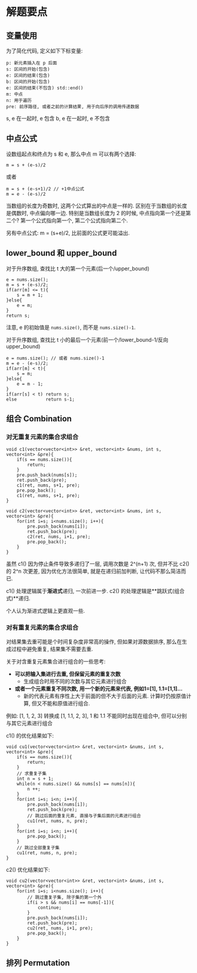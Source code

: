 # 解题要点

## 变量使用

为了简化代码, 定义如下下标变量:

	p: 新元素插入在 p 后面
	s: 区间的开始(包含)
	e: 区间的结束(包含)
	b: 区间的开始(包含)
	e: 区间的结束(不包含) std::end()
	m: 中点
	n: 用于遍历
	pre: 前序路径, 或者之前的计算结果, 用于向后序的调用传递数据

s, e 在一起时, e 包含
b, e 在一起时, e 不包含

## 中点公式

设数组起点和终点为 s 和 e, 那么中点 m 可以有两个选择:

	m = s + (e-s)/2

或者

	m = s + (e-s+1)/2 // +1中点公式
	m = e - (e-s)/2

当数组的长度为奇数时, 这两个公式算出的中点是一样的. 区别在于当数组的长度是偶数时, 中点偏向哪一边. 特别是当数组长度为 2 的时候, 中点指向第一个还是第二个? 第一个公式指向第一个, 第二个公式指向第二个.

另有中点公式: m = (s+e)/2, 比前面的公式更可能溢出.

## lower_bound 和 upper_bound

对于升序数组, 查找比 t 大的第一个元素(后一个/upper_bound)

	e = nums.size();
	m = s + (e-s)/2;
	if(arr[m] <= t){
		s = m + 1;
	}else{
		e = m;
	}
	return s;

注意, e 的初始值是 `nums.size()`, 而不是 `nums.size()-1`.

对于升序数组, 查找比 t 小的最后一个元素(前一个/lower_bound-1/反向upper_bound)

	e = nums.size(); // 或者 nums.size()-1
	m = e - (e-s)/2;
	if(arr[m] < t){
		s = m;
	}else{
		e = m - 1;
	}
	if(arr[s] < t) return s;
	else           return s-1;

## 组合 Combination

### 对无重复元素的集合求组合

	void c1(vector<vector<int>> &ret, vector<int> &nums, int s, vector<int> &pre){
	    if(s == nums.size()){
	        return;
	    }   
	    pre.push_back(nums[s]);
	    ret.push_back(pre);
	    c1(ret, nums, s+1, pre);
	    pre.pop_back();
	    c1(ret, nums, s+1, pre);
	}

	void c2(vector<vector<int>> &ret, vector<int> &nums, int s, vector<int> &pre){
	    for(int i=s; i<nums.size(); i++){
	        pre.push_back(nums[i]);
	        ret.push_back(pre);
	        c2(ret, nums, i+1, pre);
	        pre.pop_back();
	    }   
	}

虽然 c1() 因为停止条件导致多递归了一层, 调用次数是 2^(n+1) 次, 但并不比 c2() 的 2^n 次更差, 因为优化方法很简单, 就是在递归前加判断, 让代码不那么简洁而已.

c1() 处理逻辑属于**渐进式**递归, 一次前进一步. c2() 的处理逻辑是**跳跃式(组合式)**递归.

个人认为渐进式逻辑上更直观一些.

### 对有重复元素的集合求组合

对结果集去重可能是个时间复杂度非常高的操作, 但如果对源数据排序, 那么在生成过程中避免重复, 结果集不需要去重.

关于对含重复元素集合进行组合的一些思考:

* **可以把输入集进行去重, 但保留元素的重复次数**
	* 生成组合时用不同的次数与其它元素进行组合
* **或者一个元素重复不同次数, 用一个新的元素来代表, 例如1=[1], 1.1=[1,1]...**
	* 新的代表元素有序性上大于前面的但不大于后面的元素. 计算时仍按原值计算, 但又不能和原值进行组合.

例如: [1, 1, 2, 3] 转换成 [1, 1.1, 2, 3], 1 和 1.1 不能同时出现在组合中, 但可以分别与其它元素进行组合

c1() 的优化结果如下:

	void cu1(vector<vector<int>> &ret, vector<int> &nums, int s, vector<int> &pre){
	    if(s == nums.size()){
	        return;
	    }
	    // 求重复子集
	    int n = s + 1;
	    while(n < nums.size() && nums[s] == nums[n]){
	        n ++; 
	    }
	    for(int i=s; i<n; i++){
	        pre.push_back(nums[i]);
	        ret.push_back(pre);
	        // 跳过后面的重复元素, 直接与子集后面的元素进行组合
	        cu1(ret, nums, n, pre);
	    }   
	    for(int i=s; i<n; i++){
	        pre.pop_back();
	    }
	    // 跳过全部重复子集
	    cu1(ret, nums, n, pre);
	}

c2() 优化结果如下:

	void cu2(vector<vector<int>> &ret, vector<int> &nums, int s, vector<int> &pre){
	    for(int i=s; i<nums.size(); i++){
	        // 跳过重复子集, 除子集的第一个外
	        if(i > s && nums[i] == nums[-1]){
	            continue;
	        }
	        pre.push_back(nums[i]);
	        ret.push_back(pre);
	        cu2(ret, nums, i+1, pre);
	        pre.pop_back();
	    }
	}

## 排列 Permutation


